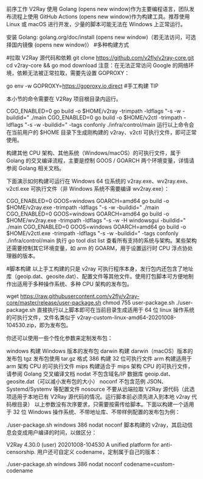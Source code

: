 前序工作
V2Ray 使用 Golang (opens new window)作为主要编程语言，团队发布流程上使用 GitHub Actions (opens new window)作为构建工具。推荐使用 Linux 或 macOS 进行开发，少量的脚本可能无法在 Windows 上正常运行。

安装 Golang: golang.org/doc/install (opens new window)（若无法访问，可选择国内镜像 (opens new window)）
#多种构建方式

#拉取 V2Ray 源代码和依赖
git clone https://github.com/v2fly/v2ray-core.git
cd v2ray-core && go mod download
注意：在无法正常访问 Google 的网络环境，依赖无法被正常拉取，需要先设置 GOPROXY：

go env -w GOPROXY=https://goproxy.io,direct
#手工构建
TIP

本小节的命令需要在 V2Ray 项目根目录内运行。

CGO_ENABLED=0 go build -o $HOME/v2ray -trimpath -ldflags "-s -w -buildid=" ./main
CGO_ENABLED=0 go build -o $HOME/v2ctl -trimpath -ldflags "-s -w -buildid=" -tags confonly ./infra/control/main
运行以上命令会在当前用户的 $HOME 目录下生成刚构建的 v2ray、v2ctl 可执行文件，即可正常使用。

构建其他 CPU 架构、其他系统（Windows/macOS）的可执行文件，属于 Golang 的交叉编译流程，主要是控制 GOOS / GOARCH 两个环境变量，详情请参阅 Golang 相关文档。

下面演示如何构建可运行在 Windows 64 位系统的 v2ray.exe、wv2ray.exe、v2ctl.exe 可执行文件（非 Windows 系统不需要编译 wv2ray.exe）：

CGO_ENABLED=0 GOOS=windows GOARCH=amd64 go build -o $HOME/v2ray.exe -trimpath -ldflags "-s -w -buildid=" ./main
CGO_ENABLED=0 GOOS=windows GOARCH=amd64 go build -o $HOME/wv2ray.exe -trimpath -ldflags "-s -w -H windowsgui -buildid=" ./main
CGO_ENABLED=0 GOOS=windows GOARCH=amd64 go build -o $HOME/v2ctl.exe -trimpath -ldflags "-s -w -buildid=" -tags confonly ./infra/control/main
执行 go tool dist list 查看所有支持的系统与架构。某些架构还需要控制其它环境变量，如 arm 的 GOARM，用于设置运行时 CPU 浮点协处理器的版本。

#脚本构建
以上手工构建的只是 v2ray 可执行程序本身，发行包内还包含了地址库（geoip.dat、geosite.dat）、配置文件等其他文件。使用打包脚本可方便地制作出适用于多种操作系统、多种 CPU 架构的发布包。

wget https://raw.githubusercontent.com/v2fly/v2ray-core/master/release/user-package.sh
chmod 755 user-package.sh
./user-package.sh
直接执行以上脚本即可在当前目录生成适用于 64 位 linux 操作系统的可执行文件，文件名类似于 v2ray-custom-linux-amd64-20201008-104530.zip，即为发布包。

你还可以使用一些个性化参数来定制发布包：

windows 构建 Windows 版本的发布包
darwin 构建 darwin（macOS）版本的发布包
tgz 发布包使用 tar.gz 格式
386 构建 32 位可执行文件
arm 构建适用于 arm 架构 CPU 的可执行文件
mips 构建适合于 mips 架构 CPU 的可执行文件，请参阅 Golang 交叉编译文档
nodat 不包含域名/IP 数据库 geoip.dat、geosite.dat（可以减小发布包的大小）
noconf 不包含范例 JSON、Systemd/Systemv 等配置文件
nosource 不要从远端拉取 V2Ray 源代码（此选项适用于本地已有 V2Ray 源代码的情况。运行脚本前必须先进入到本地 v2ray 代码根目录）
以上参数没有次序要求，只需要按需传给脚本。下面以构建一个适用于 32 位 Windows 操作系统、不带地址库、不带样例配置的发布包为例：

./user-package.sh windows 386 nodat noconf
脚本构建的 v2ray，其启动信息会变成用户编译的时间，以做区分：

V2Ray 4.30.0 (user) 20201008-104530
A unified platform for anti-censorship.
用户还可自定义 codename，定制属于自己的版本：

./user-package.sh windows 386 nodat noconf codename=custom-codename
